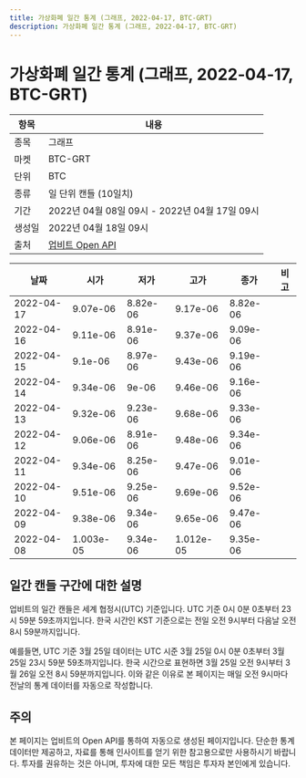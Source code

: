 ```yaml
---
title: 가상화폐 일간 통계 (그래프, 2022-04-17, BTC-GRT)
description: 가상화폐 일간 통계 (그래프, 2022-04-17, BTC-GRT)
---
```



가상화폐 일간 통계 (그래프, 2022-04-17, BTC-GRT)
===

|항목|내용|
|--|--|
|종목|그래프|
|마켓|BTC-GRT|
|단위|BTC|
|종류|일 단위 캔들 (10일치)|
|기간|2022년 04월 08일 09시 - 2022년 04월 17일 09시|
|생성일|2022년 04월 18일 09시|
|출처|[업비트 Open API](https://docs.upbit.com)|


|날짜|시가|저가|고가|종가|비고|
|--|--|--|--|--|--|
|2022-04-17|9.07e-06|8.82e-06|9.17e-06|8.82e-06|    |
|2022-04-16|9.11e-06|8.91e-06|9.37e-06|9.09e-06|    |
|2022-04-15|9.1e-06|8.97e-06|9.43e-06|9.19e-06|    |
|2022-04-14|9.34e-06|9e-06|9.46e-06|9.16e-06|    |
|2022-04-13|9.32e-06|9.23e-06|9.68e-06|9.33e-06|    |
|2022-04-12|9.06e-06|8.91e-06|9.48e-06|9.34e-06|    |
|2022-04-11|9.34e-06|8.25e-06|9.47e-06|9.01e-06|    |
|2022-04-10|9.51e-06|9.25e-06|9.69e-06|9.52e-06|    |
|2022-04-09|9.38e-06|9.34e-06|9.65e-06|9.47e-06|    |
|2022-04-08|1.003e-05|9.34e-06|1.012e-05|9.35e-06|    |


일간 캔들 구간에 대한 설명
---


업비트의 일간 캔들은 세계 협정시(UTC) 기준입니다. 
UTC 기준 0시 0분 0초부터 23시 59분 59초까지입니다. 
한국 시간인 KST 기준으로는 전일 오전 9시부터 다음날 오전 8시 59분까지입니다. 


예를들면, UTC 기준 3월 25일 데이터는 UTC 시준 3월 25일 0시 0분 0초부터 3월 25일 23시 59분 59초까지입니다. 
한국 시간으로 표현하면 3월 25일 오전 9시부터 3월 26일 오전 8시 59분까지입니다. 
이와 같은 이유로 본 페이지는 매일 오전 9시마다 전날의 통계 데이터를 자동으로 작성합니다. 


주의
---


본 페이지는 업비트의 Open API를 통하여 자동으로 생성된 페이지입니다. 
단순한 통계 데이터만 제공하고, 자료를 통해 인사이트를 얻기 위한 참고용으로만 사용하시기 바랍니다. 
투자를 권유하는 것은 아니며, 투자에 대한 모든 책임은 투자자 본인에게 있습니다. 
